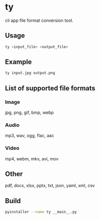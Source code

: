 # ty
cli app file format conversion tool.

## Usage
```bash
ty <input_file> <output_file>
```

## Example
```bash
ty input.jpg output.png
```

## List of supported file formats

### Image
jpg, png, gif, bmp, webp

### Audio
mp3, wav, ogg, flac, aac

### Video
mp4, webm, mkv, avi, mov

## Other
pdf, docx, xlsx, pptx, txt, json, yaml, xml, csv


## Build
```bash
pyinstaller --name ty __main__.py
```